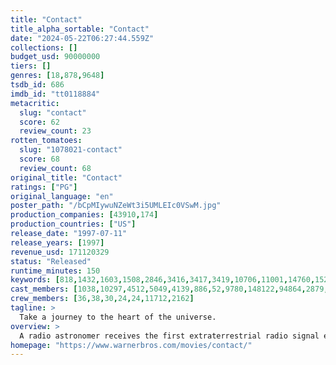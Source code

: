 ```yaml
---
title: "Contact"
title_alpha_sortable: "Contact"
date: "2024-05-22T06:27:44.559Z"
collections: []
budget_usd: 90000000
tiers: []
genres: [18,878,9648]
tsdb_id: 686
imdb_id: "tt0118884"
metacritic:
  slug: "contact"
  score: 62
  review_count: 23
rotten_tomatoes:
  slug: "1078021-contact"
  score: 68
  review_count: 68
original_title: "Contact"
ratings: ["PG"]
original_language: "en"
poster_path: "/bCpMIywuNZeWt3i5UMLEIc0VSwM.jpg"
production_companies: [43910,174]
production_countries: ["US"]
release_date: "1997-07-11"
release_years: [1997]
revenue_usd: 171120329
status: "Released"
runtime_minutes: 150
keywords: [818,1432,1603,1508,2846,3416,3417,3419,10706,11001,14760,15246,159961,160330,160515,162356,162357,226028,226240]
cast_members: [1038,10297,4512,5049,4139,886,52,9780,148122,94864,2879,28410,92777,20089,16146,1188972,14991,188274,101975,9258,6908,56120,20563,70440,64033,945062,160399,116515]
crew_members: [36,38,30,24,24,11712,2162]
tagline: >
  Take a journey to the heart of the universe.
overview: >
  A radio astronomer receives the first extraterrestrial radio signal ever picked up on Earth. As the world powers scramble to decipher the message and decide upon a course of action, she must make some difficult decisions between her beliefs, the truth, and reality.
homepage: "https://www.warnerbros.com/movies/contact/"
---
```

